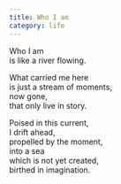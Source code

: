 ```yaml
---
title: Who I am
category: life
---
```


Who I am  
is like a river flowing.  
  
What carried me here  
is just a stream of moments,  
now gone,  
that only live in story.  
  
Poised in this current,  
I drift ahead,  
propelled by the moment,  
into a sea  
which is not yet created,  
birthed in imagination.  
